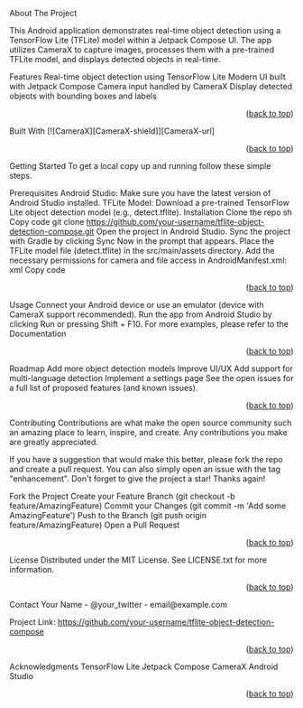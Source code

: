 About The Project


This Android application demonstrates real-time object detection using a TensorFlow Lite (TFLite) model within a Jetpack Compose UI. The app utilizes CameraX to capture images, processes them with a pre-trained TFLite model, and displays detected objects in real-time.

Features
Real-time object detection using TensorFlow Lite
Modern UI built with Jetpack Compose
Camera input handled by CameraX
Display detected objects with bounding boxes and labels
<p align="right">(<a href="#readme-top">back to top</a>)</p>
Built With
[![CameraX][CameraX-shield]][CameraX-url]
<p align="right">(<a href="#readme-top">back to top</a>)</p>
<!-- GETTING STARTED -->
Getting Started
To get a local copy up and running follow these simple steps.

Prerequisites
Android Studio: Make sure you have the latest version of Android Studio installed.
TFLite Model: Download a pre-trained TensorFlow Lite object detection model (e.g., detect.tflite).
Installation
Clone the repo
sh
Copy code
git clone https://github.com/your-username/tflite-object-detection-compose.git
Open the project in Android Studio.
Sync the project with Gradle by clicking Sync Now in the prompt that appears.
Place the TFLite model file (detect.tflite) in the src/main/assets directory.
Add the necessary permissions for camera and file access in AndroidManifest.xml:
xml
Copy code
<uses-permission android:name="android.permission.CAMERA" />
<uses-permission android:name="android.permission.WRITE_EXTERNAL_STORAGE" />
<p align="right">(<a href="#readme-top">back to top</a>)</p>
<!-- USAGE EXAMPLES -->
Usage
Connect your Android device or use an emulator (device with CameraX support recommended).
Run the app from Android Studio by clicking Run or pressing Shift + F10.
For more examples, please refer to the Documentation

<p align="right">(<a href="#readme-top">back to top</a>)</p>
<!-- ROADMAP -->
Roadmap
 Add more object detection models
 Improve UI/UX
 Add support for multi-language detection
 Implement a settings page
See the open issues for a full list of proposed features (and known issues).

<p align="right">(<a href="#readme-top">back to top</a>)</p>
<!-- CONTRIBUTING -->
Contributing
Contributions are what make the open source community such an amazing place to learn, inspire, and create. Any contributions you make are greatly appreciated.

If you have a suggestion that would make this better, please fork the repo and create a pull request. You can also simply open an issue with the tag "enhancement".
Don't forget to give the project a star! Thanks again!

Fork the Project
Create your Feature Branch (git checkout -b feature/AmazingFeature)
Commit your Changes (git commit -m 'Add some AmazingFeature')
Push to the Branch (git push origin feature/AmazingFeature)
Open a Pull Request
<p align="right">(<a href="#readme-top">back to top</a>)</p>
<!-- LICENSE -->
License
Distributed under the MIT License. See LICENSE.txt for more information.

<p align="right">(<a href="#readme-top">back to top</a>)</p>
<!-- CONTACT -->
Contact
Your Name - @your_twitter - email@example.com

Project Link: https://github.com/your-username/tflite-object-detection-compose

<p align="right">(<a href="#readme-top">back to top</a>)</p>
<!-- ACKNOWLEDGMENTS -->
Acknowledgments
TensorFlow Lite
Jetpack Compose
CameraX
Android Studio
<p align="right">(<a href="#readme-top">back to top</a>)</p>
<!-- MARKDOWN LINKS & IMAGES -->
<!-- https://www.markdownguide.org/basic-syntax/#reference-style-links -->






